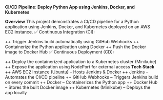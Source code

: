 **CI/CD Pipeline: Deploy Python App using Jenkins, Docker, and Kubernetes**

**Overview**
This project demonstrates a CI/CD pipeline for a Python application using Jenkins, Docker, and Kubernetes deployed on an AWS EC2 instance.
✅ Continuous Integration (CI):

++ Trigger Jenkins build automatically using GitHub Webhooks
++ Containerize the Python application using Docker
++ Push the Docker image to Docker Hub
✅ Continuous Deployment (CD):

++ Deploy the containerized application to a Kubernetes cluster (Minikube)
++ Expose the application using NodePort for external access
**Tech Stack**
++ AWS EC2 Instance (Ubuntu) – Hosts Jenkins & Docker
++ Jenkins – Automates the CI/CD pipeline
++ GitHub Webhooks – Triggers Jenkins build on every commit
++ Docker – Containerizes the Python app
++ Docker Hub – Stores the built Docker image
++ Kubernetes (Minikube) – Deploys the app locally
